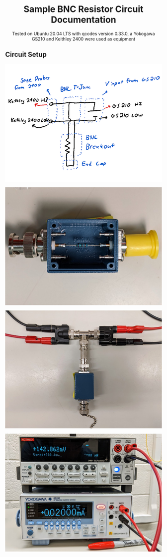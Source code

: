 <h1 align="center">
  Sample BNC Resistor Circuit Documentation
</h1>

<p align="center">
  Tested on Ubuntu 20.04 LTS with qcodes version 0.33.0, a Yokogawa GS210 and Keithley 2400 were used as equipment
</p>

## Circuit Setup

![BNC Resistor Circuit Diagram](/resources/BNC_Resistor_Breakout/diagram.png)

![BNC Resistor Breakout Up-Close](/resources/BNC_Resistor_Breakout/img1.jpg)

![BNC Circuit Wiring Configuration](/resources/BNC_Resistor_Breakout/img2.jpg)

![BNC Circuit Equipment Wiring Configuration](/resources/BNC_Resistor_Breakout/img3.jpg)

